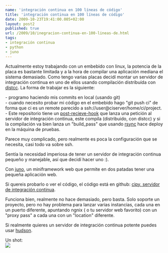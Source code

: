 ```yaml
---
name: 'integración continua en 100 líneas de código'
title: 'integración continua en 100 líneas de código'
date: 2009-10-23T19:41:00.005+02:00
layout: post2
published: true
url: /2009/10/inegracion-continua-en-100-lineas-de.html
tags: 
- integración continua
- python
- juno
---
```


Actualmente estoy trabajando con un embebido con linux, la potencia de la placa es bastante limitada y a la hora de compilar una aplicación mediana el sistema demasiado. Como tengo varias placas decidí montar un servidor de integración continua en uno de ellos usando compilación distribuída con [distcc](http://distcc.samba.org/). La forma de trabajar es la siguiente:  
  
\- programo haciendo mis commits en local (usando git)  
\- cuando necesito probar mi código en el embebido hago "git push ci" de forma que ci es un remote parecido a ssh://user@ciserver/home/ci/project.  
\- Este repositorio tiene un [post-recieve-hook](http://www.kernel.org/pub/software/scm/git/docs/githooks.html) que lanza una petición al servidor de integración continua, este compila (distribuido, con distcc) y si la compilación va bien lanza un "build\_pass" que usando [rsync](http://samba.anu.edu.au/rsync/) hace deploy en la máquina de pruebas.  
  
Parece muy complicado, pero realmente es poca la configuración que se necesita, casi todo va sobre ssh.  
  
Sentía la necesidad imperiosa de tener un servidor de integración continua pequeño y manejable, así que decidí hacer uno :).  
  
Con [juno](http://github.com/breily/juno), un miniframework web que permite en dos patadas tener una pequeña aplicación web.  
  
Si quereis probarlo o ver el código, el código está en github: [cipy, servidor de integración continua](http://github.com/javisantana/cipy).  
  
Funciona bien, realmente no hace demasiado, pero basta. Solo soporte un proyecto, pero no hay problema para lanzar varias instancias, cada una en un puerto diferente, apuntando ngnix ( o tu servidor web favorito) con un "proxy pass" a cada una con un "location" diferente.  
  
Si realmente quieres un servidor de integración continua potente puedes usar [hudson](https://hudson.dev.java.net/).  
  
Un shot:  
[![](http://4.bp.blogspot.com/_XzuP3e63Ok8/SuHwqpsmQwI/AAAAAAAABy4/cyMiSg5l4DM/s320/cipy_2.png)](http://4.bp.blogspot.com/_XzuP3e63Ok8/SuHwqpsmQwI/AAAAAAAABy4/cyMiSg5l4DM/s1600-h/cipy_2.png)